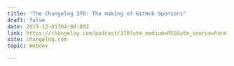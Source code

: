 ```yaml
---
title: "The Changelog 370: The making of GitHub Sponsors"
draft: false
date: 2019-12-01T04:00:00Z
link: https://changelog.com/podcast/370?utm_medium=RSS&utm_source=hune
site: changelog.com
topic: Webdev  

---
```

